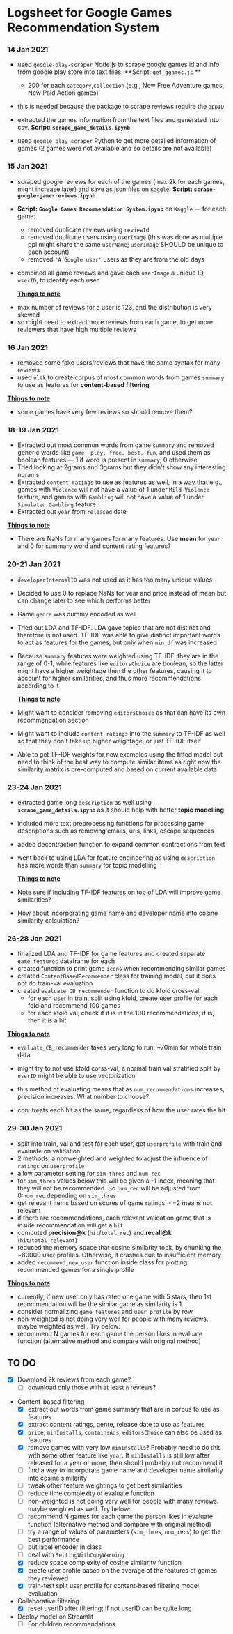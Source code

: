 # Logsheet for Google Games Recommendation System



### 14 Jan 2021

- used `google-play-scraper` Node.js to scrape google games id and info from google play store into text files. **Script: `get_ggames.js` **

  - 200 for each `category`,`collection` (e.g., New Free Adventure games, New Paid Action games)

- this is needed because the package to scrape reviews require the `appID`

- extracted the games information from the text files and generated into csv. **Script: `scrape_game_details.ipynb`**

- used `google_play_scraper` Python to get more detailed information of games (2 games were not available and so details are not available)

  

### 15 Jan 2021

- scraped google reviews for each of the games (max 2k for each games, might increase later) and save as json files on `Kaggle`. **Script: `scrape-google-game-reviews.ipynb`**

- **Script: `Google Games Recommendation System.ipynb`** on `Kaggle` — for each game: 

  - removed duplicate reviews using `reviewId`
  - removed duplicate users using `userImage` (this was done as multiple ppl might share the same `userName`; `userImage` SHOULD be unique to each account)
  - removed `'A Google user'` users as they are from the old days

- combined all game reviews and gave each `userImage` a unique ID, `userID`, to identify each user 

  <u>**Things to note**</u>

* max number of reviews for a user is 123, and the distribution is very skewed
* so might need to extract more reviews from each game, to get more reviewers that have high multiple reviews



### 16 Jan 2021

- removed some fake users/reviews that have the same syntax for many reviews
- used `nltk` to create corpus of most common words from games `summary` to use as features for  **content-based filtering**

<u>**Things to note**</u>

* some games have very few reviews so should remove them?



### 18-19 Jan 2021 

* Extracted out most common words from game `summary` and removed generic words like `game, play, free, best, fun`, and used them as boolean features — 1 if word is present in `summary`, 0 otherwise
* Tried looking at 2grams and 3grams but they didn't show any interesting ngrams
* Extracted `content ratings` to use as features as well, in a way that e.g., games with `Violence` will not have a value of 1 under `Mild Violence` feature, and games with `Gambling` will not have a value of 1 under `Simulated Gambling` feature
* Extracted out `year` from `released` date

<u>**Things to note**</u>

* There are NaNs for many games for many features. Use **mean** for `year` and 0 for summary word and content rating features? 



### 20-21 Jan 2021 

* `developerInternalID` was not used as it has too many unique values

* Decided to use 0 to replace NaNs for year and price instead of mean but can change later to see which performs better

* Game `genre` was dummy encoded as well

* Tried out LDA and TF-IDF. LDA gave topics that are not distinct and therefore is not used. TF-IDF was able to give distinct important words to act as features for the games, but only when `min_df` was increased

* Because `summary` features were weighted using TF-IDF, they are in the range of 0-1, while features like `editorsChoice` are boolean, so the latter might have a higher weightage then the other features, causing it to account for higher similarities, and thus more recommendations according to it

  <u>**Things to note**</u>

* Might want to consider removing `editorsChoice` as that can have its own recommendation section

* Might want to include `content ratings` into the `summary` to TF-IDF as well so that they don't take up higher weightage, or just TF-IDF itself

* Able to get TF-IDF weights for new examples using the fitted model but need to think of the best way to compute similar items as right now the similarity matrix is pre-computed and based on current available data



### 23-24 Jan 2021 

* extracted game long `description` as well using  **`scrape_game_details.ipynb`** as it should help with better **topic modelling**

* included more text preprocessing functions for processing game descriptions such as removing emails, urls, links, escape sequences

* added decontraction function to expand common contractions from text

* went back to using LDA for feature engineering as using `description` has more words than `summary` for topic modelling

  <u>**Things to note**</u>

* Note sure if including TF-IDF features on top of LDA will improve game similarities?

* How about incorporating game name and developer name into cosine similarity calculation?



### 26-28 Jan 2021  

* finalized LDA and TF-IDF for game features and created separate `game_features` dataframe for each
* created function to print game `icons` when recommending similar games
* created `ContentBasedRecommender` class for training model, but it does not do train-val evaluation
* created `evaluate_CB_recommender` function to do kfold cross-val: 
  * for each user in train, split using kfold, create user profile for each fold and recommend 100 games 
  * for each kfold val, check if it is in the 100 recommendations; if is, then it is a hit

<u>**Things to note**</u>

* `evaluate_CB_recommender` takes very long to run. ~70min for whole train data

* might try to not use kfold corss-val; a normal train val stratified split by `userID` might be able to use vectorization

* this method of evaluating means that as `num_recommendations` increases, precision increases. What number to choose? 

* con: treats each hit as the same, regardless of how the user rates the hit

  

### 29-30 Jan 2021  

* split into train, val and test for each user, get `userprofile` with train and evaluate on validation
* 2 methods, a nonweighted and weighted to adjust the influence of `ratings` on `userprofile`
* allow parameter setting for `sim_thres` and `num_rec`
* for `sim_thres` values below this will be given a -1 index, meaning that they will not be recommended. So `num_rec` will be adjusted from 0:`num_rec` depending on `sim_thres`
* get relevant items based on scores of  game ratings. <=2 means not relevant
* if there are recommendations, each relevant validation game that is inside recommendation will get a `hit`
* computed **precision@k** (`hit`/`total_rec`) and **recall@k** (`hit`/`total_relevant`)  
* reduced the memory space that cosine similarity took, by chunking the ~80000 user profiles. Otherwise, it crashes due to insufficient memory
* added `recommend_new_user` function inside class for plotting recommended games for a single profile

<u>**Things to note**</u>

* currently, if new user only has rated one game with 5 stars, then 1st recommendation will be the similar game as similarity is 1
* consider normalizing `game_features` and `user profile` by row
* non-weighted is not doing very well for people with many reviews. maybe weighted as well. Try below:
* recommend N games for each game the person likes in evaluate function (alternative method and compare with original method)





## TO DO

- [x] Download 2k reviews from each game?
  - [ ] download only those with at least `n` reviews?

* Content-based filtering
  - [x] extract out words from game summary that are in corpus to use as features
  - [x] extract content ratings, genre, release date to use as features
  - [x] `price`, `minInstalls`, `containsAds`, `editorsChoice` can also be used as features
  - [x] remove games with very low `minInstalls`? Probably need to do this with some other feature like `year`. If `minInstalls` is still low after released for a year or more, then should probably not recommend it
  - [ ] find a way to incorporate game name and developer name similarity into cosine similarity 
  - [ ] tweak other feature weightings to get best similarities
  - [ ] reduce time complexity of evaluate function
  - [ ] non-weighted is not doing very well for people with many reviews. maybe weighted as well. Try below:
  - [ ] recommend N games for each game the person likes in evaluate function (alternative method and compare with original method)
  - [ ] try a range of values of parameters (`sim_thres`, `num_recs`) to get the best performance  
  - [ ] put label encoder in class
  - [ ] deal with `SettingWithCopyWarning`
  - [x] reduce space complexity of cosine similarity function
  - [x] create user profile based on the average of the features of games they reviewed
  - [x] train-test split user profile for content-based filtering model evaluation
* Collaborative filtering
  * [x] reset userID after filtering; if not userID can be quite long
* Deploy model on Streamlit
  - [ ] For children recommendations